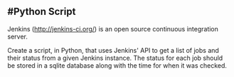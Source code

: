 #Python Script
------------------

Jenkins (http://jenkins-ci.org/) is an open source continuous integration server.

Create a script, in Python, that uses Jenkins' API to get a list of jobs and their status from a given Jenkins instance. The status for each job should be stored in a sqlite database along with the time for when it was checked.
